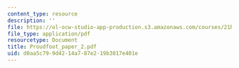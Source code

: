```yaml
---
content_type: resource
description: ''
file: https://ol-ocw-studio-app-production.s3.amazonaws.com/courses/21h-418-from-print-to-digital-technologies-of-the-word-1450-present-fall-2005/d0aa5c799d4214a787e219b3017e401e_Proudfoot_paper_2.pdf
file_type: application/pdf
resourcetype: Document
title: Proudfoot_paper_2.pdf
uid: d0aa5c79-9d42-14a7-87e2-19b3017e401e
---
```

